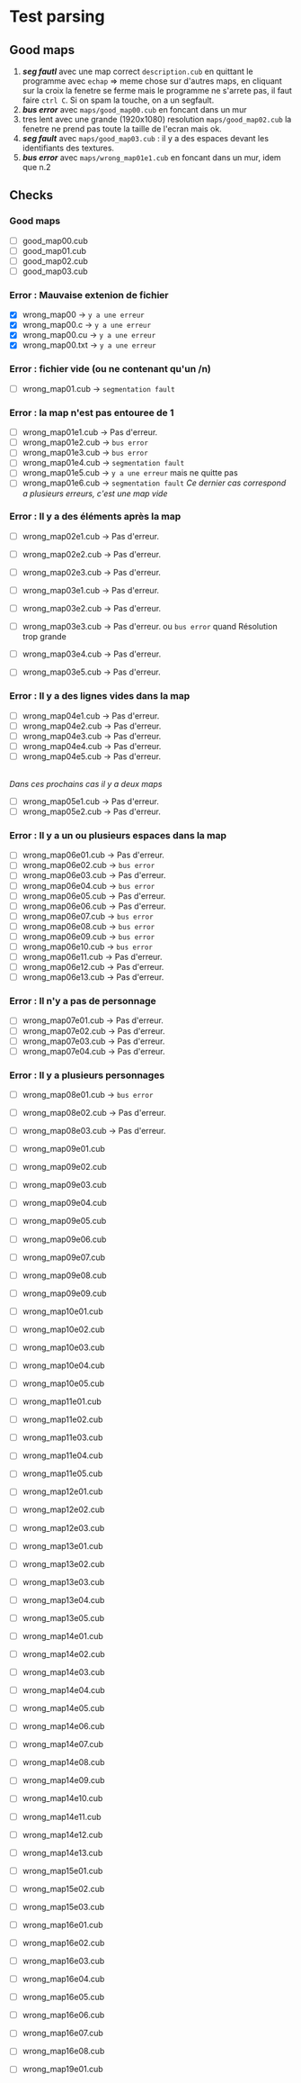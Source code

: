 # Test parsing

## Good maps

1. ***seg fautl*** avec une map correct ```description.cub``` en quittant le programme avec ```echap```
=> meme chose sur d'autres maps, en cliquant sur la croix la fenetre se ferme mais le programme ne s'arrete pas, il faut faire ```ctrl C```. Si on spam la touche, on a un segfault.
2. ***bus error*** avec ```maps/good_map00.cub``` en foncant dans un mur
3. tres lent avec une grande (1920x1080) resolution ```maps/good_map02.cub``` la fenetre ne prend pas toute la taille de l'ecran mais ok.
4. ***seg fault*** avec ```maps/good_map03.cub``` : il y a des espaces devant les identifiants des textures.
5. ***bus error*** avec ```maps/wrong_map01e1.cub``` en foncant dans un mur, idem que n.2

## Checks

### Good maps

- [ ] good_map00.cub
- [ ] good_map01.cub
- [ ] good_map02.cub
- [ ] good_map03.cub

### Error : Mauvaise extenion de fichier

- [x] wrong_map00           -> ```y a une erreur```
- [x] wrong_map00.c         -> ```y a une erreur```
- [x] wrong_map00.cu        -> ```y a une erreur```
- [x] wrong_map00.txt       -> ```y a une erreur```

### Error : fichier vide (ou ne contenant qu'un /n)

- [ ] wrong_map01.cub       -> ```segmentation fault```

### Error : la map n'est pas entouree de 1

- [ ] wrong_map01e1.cub     -> Pas d'erreur.
- [ ] wrong_map01e2.cub     -> ```bus error```
- [ ] wrong_map01e3.cub     -> ```bus error```
- [ ] wrong_map01e4.cub     -> ```segmentation fault```
- [ ] wrong_map01e5.cub     -> ```y a une erreur``` mais ne quitte pas
- [ ] wrong_map01e6.cub     -> ```segmentation fault```
*Ce dernier cas correspond a plusieurs erreurs, c'est une map vide*

### Error : Il y a des éléments après la map

- [ ] wrong_map02e1.cub     -> Pas d'erreur.
- [ ] wrong_map02e2.cub     -> Pas d'erreur.
- [ ] wrong_map02e3.cub     -> Pas d'erreur.

- [ ] wrong_map03e1.cub     -> Pas d'erreur.
- [ ] wrong_map03e2.cub     -> Pas d'erreur.
- [ ] wrong_map03e3.cub     -> Pas d'erreur. ou ```bus error``` quand Résolution trop grande
- [ ] wrong_map03e4.cub     -> Pas d'erreur.
- [ ] wrong_map03e5.cub     -> Pas d'erreur.

### Error : Il y a des lignes vides dans la map

- [ ] wrong_map04e1.cub     -> Pas d'erreur.
- [ ] wrong_map04e2.cub     -> Pas d'erreur.
- [ ] wrong_map04e3.cub     -> Pas d'erreur.
- [ ] wrong_map04e4.cub     -> Pas d'erreur.
- [ ] wrong_map04e5.cub     -> Pas d'erreur.

</br>*Dans ces prochains cas il y a deux maps*</br>
- [ ] wrong_map05e1.cub     -> Pas d'erreur.
- [ ] wrong_map05e2.cub     -> Pas d'erreur.

### Error : Il y a un ou plusieurs espaces dans la map

- [ ] wrong_map06e01.cub    -> Pas d'erreur.
- [ ] wrong_map06e02.cub    -> ```bus error```        
- [ ] wrong_map06e03.cub    -> Pas d'erreur.
- [ ] wrong_map06e04.cub    -> ```bus error```
- [ ] wrong_map06e05.cub    -> Pas d'erreur.
- [ ] wrong_map06e06.cub    -> Pas d'erreur.
- [ ] wrong_map06e07.cub    -> ```bus error```
- [ ] wrong_map06e08.cub    -> ```bus error```
- [ ] wrong_map06e09.cub    -> ```bus error```
- [ ] wrong_map06e10.cub    -> ```bus error```
- [ ] wrong_map06e11.cub    -> Pas d'erreur.
- [ ] wrong_map06e12.cub    -> Pas d'erreur.
- [ ] wrong_map06e13.cub    -> Pas d'erreur.

### Error : Il n'y a pas de personnage

- [ ] wrong_map07e01.cub    -> Pas d'erreur.
- [ ] wrong_map07e02.cub    -> Pas d'erreur.
- [ ] wrong_map07e03.cub    -> Pas d'erreur.
- [ ] wrong_map07e04.cub    -> Pas d'erreur.

### Error : Il y a plusieurs personnages

- [ ] wrong_map08e01.cub    -> ```bus error```
- [ ] wrong_map08e02.cub    -> Pas d'erreur.
- [ ] wrong_map08e03.cub    -> Pas d'erreur.

- [ ] wrong_map09e01.cub
- [ ] wrong_map09e02.cub
- [ ] wrong_map09e03.cub
- [ ] wrong_map09e04.cub
- [ ] wrong_map09e05.cub
- [ ] wrong_map09e06.cub
- [ ] wrong_map09e07.cub
- [ ] wrong_map09e08.cub
- [ ] wrong_map09e09.cub

- [ ] wrong_map10e01.cub
- [ ] wrong_map10e02.cub
- [ ] wrong_map10e03.cub
- [ ] wrong_map10e04.cub
- [ ] wrong_map10e05.cub
- [ ] wrong_map11e01.cub
- [ ] wrong_map11e02.cub
- [ ] wrong_map11e03.cub
- [ ] wrong_map11e04.cub
- [ ] wrong_map11e05.cub
- [ ] wrong_map12e01.cub
- [ ] wrong_map12e02.cub
- [ ] wrong_map12e03.cub
- [ ] wrong_map13e01.cub
- [ ] wrong_map13e02.cub
- [ ] wrong_map13e03.cub
- [ ] wrong_map13e04.cub
- [ ] wrong_map13e05.cub
- [ ] wrong_map14e01.cub
- [ ] wrong_map14e02.cub
- [ ] wrong_map14e03.cub
- [ ] wrong_map14e04.cub
- [ ] wrong_map14e05.cub
- [ ] wrong_map14e06.cub
- [ ] wrong_map14e07.cub
- [ ] wrong_map14e08.cub
- [ ] wrong_map14e09.cub
- [ ] wrong_map14e10.cub
- [ ] wrong_map14e11.cub
- [ ] wrong_map14e12.cub
- [ ] wrong_map14e13.cub
- [ ] wrong_map15e01.cub
- [ ] wrong_map15e02.cub
- [ ] wrong_map15e03.cub
- [ ] wrong_map16e01.cub
- [ ] wrong_map16e02.cub
- [ ] wrong_map16e03.cub
- [ ] wrong_map16e04.cub
- [ ] wrong_map16e05.cub
- [ ] wrong_map16e06.cub
- [ ] wrong_map16e07.cub
- [ ] wrong_map16e08.cub
- [ ] wrong_map19e01.cub